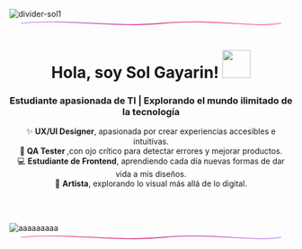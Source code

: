 ![divider-sol1](https://github.com/user-attachments/assets/a6b01224-b904-409e-9ee0-713e6e715ebe)<svg xmlns="http://www.w3.org/2000/svg" width="1200" height="40" viewBox="0 0 1200 40">
  <defs>
    <linearGradient id="grad" x1="0" x2="1" y1="0" y2="0">
      <stop offset="0%" stop-color="#c7a0f7"/>   <!-- lila -->
      <stop offset="50%" stop-color="#d63384"/>  <!-- magenta -->
      <stop offset="100%" stop-color="#ff80ab"/> <!-- rosa -->
    </linearGradient>
  </defs>
  <path d="M50 20
           C250 0, 450 40, 650 20
           C850 0, 1050 40, 1150 20"
        fill="none" stroke="url(#grad)" stroke-width="4" stroke-linecap="round"/>
</svg>


<h1 align="center">Hola, soy Sol Gayarin!  <img src="https://media.giphy.com/media/mGcNjsfWAjY5AEZNw6/giphy.gif" width="50"></h1>
<h3 align="center">Estudiante apasionada de TI | Explorando el mundo ilimitado de la tecnología</h3>
<p align="center">
✨ <b>UX/UI Designer</b>, apasionada por crear experiencias accesibles e intuitivas.  </br>
🐞 <b>QA Tester </b>,con ojo crítico para detectar errores y mejorar productos.  </br>
💻 <b>Estudiante de Frontend</b>, aprendiendo cada día nuevas formas de dar vida a mis diseños.  </br>
🎨 <b>Artista</b>, explorando lo visual más allá de lo digital. </br>
</p>

</br></br>

![aaaaaaaaa](https://github.com/user-attachments/assets/81997c5a-3883-427b-a0f5-087e1a368e81)
<svg xmlns="http://www.w3.org/2000/svg" width="1200" height="40" viewBox="0 0 1200 40">
  <defs>
    <linearGradient id="gradReversed" x1="0" x2="1" y1="0" y2="0">
      <stop offset="0%" stop-color="#ff80ab"/> <!-- rosa -->
      <stop offset="50%" stop-color="#d63384"/> <!-- magenta -->
      <stop offset="100%" stop-color="#c7a0f7"/> <!-- lila -->
    </linearGradient>
  </defs>
  <path d="M50 20
           C250 0, 450 40, 650 20
           C850 0, 1050 40, 1150 20"
        fill="none" stroke="url(#gradReversed)" stroke-width="4" stroke-linecap="round"/>
</svg>



<!--
- 🔭 I’m currently working on ...
- 🌱 I’m currently learning ...
- 👯 I’m looking to collaborate on ...
- 🤔 I’m looking for help with ...
- 💬 Ask me about ...
- 📫 How to reach me: ...
- 😄 Pronouns: ...
- ⚡ Fun fact: ...
-->
